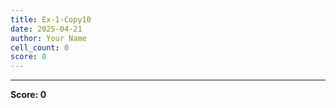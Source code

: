 ```yaml
---
title: Ex-1-Copy10
date: 2025-04-21
author: Your Name
cell_count: 0
score: 0
---
```




---
**Score: 0**